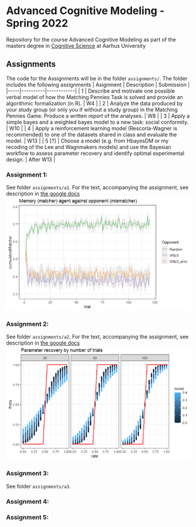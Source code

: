 # Advanced Cognitive Modeling - Spring 2022
Repository for the course Advanced Cognitive Modeling as part of the masters degree in [Cognitive Science](https://eddiprod.au.dk/EDDI/webservices/DokOrdningService.cfc?method=visGodkendtOrdning&dokOrdningId=14811&sprog=en) at Aarhus University

## Assignments
The code for the Assignments will be in the folder ``assignments/``. The folder includes the following assignments
| Asignment | Description | Submission |
|-----|----------|------------|
| 1 | Describe and motivate one possible verbal model of how the Matching Pennies Task is solved and provide an algorithmic formalization (in R). | W4 |
| 2 | Analyze the data produced by your study group (or only you if without a study group) in the Matching Pennies Game. Produce a written report of the analyses. | W8 |
| 3 | Apply a simple bayes and a weighted bayes model to a new task: social conformity. | W10 |
| 4 | Apply a reinforcement learning model (Rescorla-Wagner is recommended) to one of the datasets shared in class and evaluate the model. | W13 |
| 5 [?] | Choose a model (e.g. from HbayesDM or my recoding of the Lee and Wagnmakers models) and use the Bayesian workflow to assess parameter recovery and identify optimal experimental design. | After W13 |

### Assignment 1:
See folder ```assignments/a1```.
For the text, accompanying the assignment, see description in [the google docs](https://docs.google.com/document/d/1zb-AtV45-vx2DGHeZ7ZWjA_5C7Qsavs6SuY2_GykeuI/edit)
![mem_against_all](assignments/a1/fig/mem_against_all.png)

### Assignment 2:
See folder ```assignments/a2```.
For the text, accompanying the assignment, see description in [the google docs](https://docs.google.com/document/d/1uGExV1nhm-FP5QGTHoyG3bA-oj1253n0vUR04Z1nc28/edit#heading=h.dxsscth36fui)
![parameter_recovery](assignments/a2/fig/parameter_recovery_all_points.png)

### Assignment 3:
See folder ```assignments/a3```.

### Assignment 4:

### Assignment 5:
